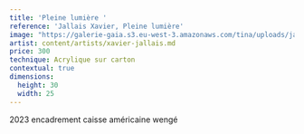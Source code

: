 ```yaml
---
title: 'Pleine lumière '
reference: 'Jallais Xavier, Pleine lumière'
image: "https://galerie-gaia.s3.eu-west-3.amazonaws.com/tina/uploads/jallais-xavier/galerie-gaia-jallais-xavier-Pleine lumieÌ\x80re.jpg"
artist: content/artists/xavier-jallais.md
price: 300
technique: Acrylique sur carton
contextual: true
dimensions:
  height: 30
  width: 25
---
```


2023 encadrement caisse américaine wengé
